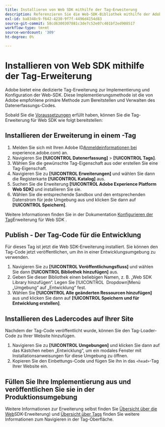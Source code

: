 ```yaml
---
title: Installieren von Web SDK mithilfe der Tag-Erweiterung
description: Referenzieren Sie die Web-SDK-Bibliothek mithilfe der Adobe Experience Cloud-Datenerfassung.
exl-id: ba8348c9-f642-4230-9f7f-4496d4154d83
source-git-commit: 58cd6300307881c3de7c52e07c401bf2ed908517
workflow-type: tm+mt
source-wordcount: '309'
ht-degree: 0%

---
```


# Installieren von Web SDK mithilfe der Tag-Erweiterung

Adobe bietet eine dedizierte Tag-Erweiterung zur Implementierung und Konfiguration der Web-SDK. Diese Implementierungsmethode ist die von Adobe empfohlene primäre Methode zum Bereitstellen und Verwalten des Datenerfassungs-Codes.

Sobald Sie die [Voraussetzungen](overview.md) erfüllt haben, können Sie die Tag-Erweiterung für Web SDK wie folgt bereitstellen:

## Installieren der Erweiterung in einem -Tag

1. Melden Sie sich mit Ihren Adobe ID[Anmeldeinformationen bei ](https://experience.adobe.com)experience.adobe.com) an.
1. Navigieren Sie **[!UICONTROL Datenerfassung]** > **[!UICONTROL Tags]**.
1. Wählen Sie die gewünschte Tag-Eigenschaft aus oder erstellen Sie eine Tag-Eigenschaft.
1. Navigieren Sie zu **[!UICONTROL Erweiterungen]** und wählen Sie dann die Registerkarte **[!UICONTROL Katalog]** aus.
1. Suchen Sie die Erweiterung **[!UICONTROL Adobe Experience Platform Web SDK]** und installieren Sie sie.
1. Wählen Sie die entsprechende Sandbox und den entsprechenden Datenstrom für jede Umgebung aus und klicken Sie dann auf **[!UICONTROL Speichern]**.

Weitere Informationen finden Sie in der Dokumentation [ Konfigurieren der Tag](../../tags/extensions/client/web-sdk/web-sdk-extension-configuration.md)Erweiterung für Web SDK .

## Publish - Der Tag-Code für die Entwicklung

Für dieses Tag ist jetzt die Web SDK-Erweiterung installiert. Sie können den Tag-Code jetzt veröffentlichen, um ihn in einer Entwicklungsumgebung zu verwenden.

1. Navigieren Sie zu **[!UICONTROL Veröffentlichungsfluss]** und wählen Sie dann **[!UICONTROL Bibliothek hinzufügen]** aus.
1. Geben Sie dieser Bibliothek einen beliebigen Namen, z. B. „Web SDK Library hinzufügen“. Legen Sie [!UICONTROL &#x200B; Dropdown]Menü „Umgebung“ auf „Entwicklung“ fest.
1. Wählen Sie **[!UICONTROL Alle geänderten Ressourcen hinzufügen]** aus und klicken Sie dann auf **[!UICONTROL Speichern und für Entwicklung erstellen]**.

## Installieren des Ladercodes auf Ihrer Site

Nachdem der Tag-Code veröffentlicht wurde, können Sie den Tag-Loader-Code zu Ihrer Website hinzufügen.

1. Navigieren Sie zu **[!UICONTROL Umgebungen]** und klicken Sie dann auf das Kästchen neben „Entwicklung“, um ein modales Fenster mit Installationsanweisungen für diese Umgebung zu öffnen.
1. Kopieren Sie den Einbettungs-Code und fügen Sie ihn in das `<head>`-Tag Ihrer Website ein.

## Füllen Sie Ihre Implementierung aus und veröffentlichen Sie sie in der Produktionsumgebung

Weitere Informationen zur Erweiterung selbst finden Sie [Übersicht über die Web](../../tags/extensions/client/web-sdk/overview.md)SDK-Erweiterung) und [Übersicht über Tags](../../tags/home.md) finden Sie weitere Informationen zum Navigieren in der Tag-Oberfläche.
